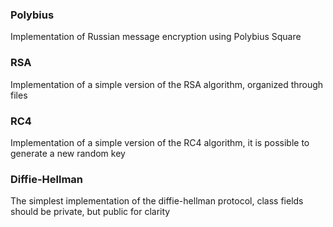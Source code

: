 ### Polybius
Implementation of Russian message encryption using Polybius Square

### RSA
Implementation of a simple version of the RSA algorithm, organized through files

### RC4
Implementation of a simple version of the RC4 algorithm, it is possible to generate a new random key 

### Diffie-Hellman
The simplest implementation of the diffie-hellman protocol, class fields should be private, but public for clarity
